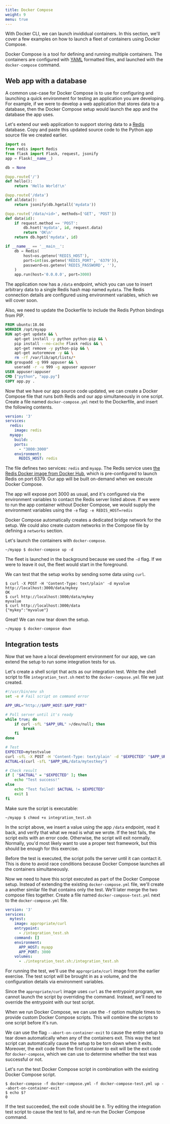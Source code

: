 ```yaml
---
title: Docker Compose
weight: 9
menu: true
---
```


With Docker CLI, we can launch invididual containers.
In this section, we'll cover a few examples on how to launch a fleet of containers using Docker Compose.

Docker Compose is a tool for defining and running multiple containers.
The containers are configured with [YAML](https://yaml.org/) formatted files,
and launched with the `docker-compose` command.

## Web app with a database

A common use-case for Docker Compose is to use for configuring and launching a quick environment for testing an application you are developing.
For example, if we were to develop a web application that stores data to a database,
then the Docker Compose setup would launch the app and the database the app uses.

Let's extend our web application to support storing data to a [Redis](https://redis.io/) database.
Copy and paste this updated source code to the Python app source file we created earlier.

```python
import os
from redis import Redis
from flask import Flask, request, jsonify
app = Flask(__name__)

db = None

@app.route('/')
def hello():
    return 'Hello World!\n'

@app.route('/data')
def alldata():
    return jsonify(db.hgetall('mydata'))

@app.route('/data/<id>', methods=['GET', 'POST'])
def data(id):
    if request.method == 'POST':
        db.hset('mydata', id, request.data)
        return 'OK\n'
    return db.hget('mydata', id)

if __name__ == '__main__':
    db = Redis(
        host=os.getenv('REDIS_HOST'),
        port=int(os.getenv('REDIS_PORT', '6379')),
        password=os.getenv('REDIS_PASSWORD', ''),
    )
    app.run(host='0.0.0.0', port=3000)
```

The application now has a `/data` endpoint,
which you can use to insert arbitrary data to a single Redis hash map named `mydata`.
The Redis connection details are configured using environment variables, which we will cover soon.

Also, we need to update the Dockerfile to include the Redis Python bindings from PIP.

```Dockerfile
FROM ubuntu:18.04
WORKDIR /opt/myapp
RUN apt-get update && \
    apt-get install -y python python-pip && \
    pip install --no-cache Flask redis && \
    apt-get remove -y python-pip && \
    apt-get autoremove -y && \
    rm -rf /var/lib/apt/lists/*
RUN groupadd -g 999 appuser && \
    useradd -r -u 999 -g appuser appuser
USER appuser:appuser
CMD ["python", "app.py"]
COPY app.py .
```

Now that we have our app source code updated,
we can create a Docker Compose file that runs both Redis and our app simultaneously in one script.
Create a file named `docker-compose.yml` next to the Dockerfile, and insert the following contents.

```yaml
version: '3'
services:
  redis:
    image: redis
  myapp:
    build: .
    ports:
      - "3000:3000"
    environment:
      REDIS_HOST: redis
```

The file defines two services: `redis` and `myapp`.
The Redis service uses [the Redis Docker image from Docker Hub](https://hub.docker.com/_/redis),
which is pre-configured to launch Redis on port 6379.
Our app will be built on-demand when we execute Docker Compose.

The app will expose port 3000 as usual, and it's configured via the environment variables to contact the Redis server listed above.
If we were to run the app container without Docker Compose,
we would supply the environment variables using the `-e` flag: `-e REDIS_HOST=redis`

Docker Compose automatically creates a dedicated bridge network for the setup.
We could also create custom networks in the Compose file by defining a `networks` section.

Let's launch the containers with `docker-compose`.

    ~/myapp $ docker-compose up -d

The fleet is launched in the background because we used the `-d` flag.
If we were to leave it out, the fleet would start in the foreground.

We can test that the setup works by sending some data using `curl`.

    $ curl -X POST -H 'Content-Type: text/plain' -d myvalue http://localhost:3000/data/mykey
    OK
    $ curl http://localhost:3000/data/mykey
    myvalue
    $ curl http://localhost:3000/data
    {"mykey":"myvalue"}

Great! We can now tear down the setup.

    ~/myapp $ docker-compose down

## Integration tests

Now that we have a local development environment for our app,
we can extend the setup to run some integration tests for us.

Let's create a shell script that acts as our integration test.
Write the shell script to file `integration_test.sh` next to the `docker-compose.yml` file we just created.

```bash
#!/usr/bin/env sh
set -e # Fail script on command error

APP_URL="http://$APP_HOST:$APP_PORT"

# Poll server until it's ready
while true; do
    if curl -sfL "$APP_URL" >/dev/null; then
        break
    fi
done

# Test
EXPECTED=mytestvalue
curl -sfL -X POST -H 'Content-Type: text/plain' -d "$EXPECTED" "$APP_URL/data/mytestkey"
ACTUAL=$(curl -sfL "$APP_URL/data/mytestkey")

# Check result
if [ "$ACTUAL" = "$EXPECTED" ]; then
    echo "Test success!"
else
    echo "Test failed! $ACTUAL != $EXPECTED"
    exit 1
fi
```

Make sure the script is executable:

    ~/myapp $ chmod +x integration_test.sh

In the script above, we insert a value using the app `/data` endpoint, read it back, and verify that what we read is what we wrote.
If the test fails, the script exits with an error code. Otherwise, the script will exit normally.
Normally, you'd most likely want to use a proper test framework, but this should be enough for this exercise.

Before the test is executed, the script polls the server until it can contact it.
This is done to avoid race conditions because Docker Compose launches all the containers simultaneously.

Now we need to have this script executed as part of the Docker Compose setup.
Instead of extending the existing `docker-compose.yml` file,
we'll create a another similar file that contains only the test.
We'll later merge the two compose files together.
Create a file named `docker-compose-test.yml` next to the `docker-compose.yml` file.

```yaml
version: '3'
services:
  mytest:
    image: appropriate/curl
    entrypoint:
      - /integration_test.sh
    command: []
    environment:
      APP_HOST: myapp
      APP_PORT: 3000
    volumes:
      - ./integration_test.sh:/integration_test.sh
```

For running the test, we'll use the `appropriate/curl` image from the earlier exercise.
The test script will be brought in as a volume, and the configuration details via environment variables.

Since the `appropriate/curl` image uses `curl` as the entrypoint program,
we cannot launch the script by overriding the command.
Instead, we'll need to override the entrypoint with our test script.

When we run Docker Compose, we can use the `-f` option multiple times to provide custom Docker Compose scripts.
This will combine the scripts to one script before it's run.

We can use the flag `--abort-on-container-exit` to cause the entire setup to tear down automatically when any of the containers exit.
This way the test script can automatically cause the setup to be torn down when it exits.
Moreover, the exit code from the first container to exit will be the exit code for `docker-compose`,
which we can use to determine whether the test was successful or not.

Let's run the test Docker Compose script in combination with the existing Docker Compose script.

    $ docker-compose -f docker-compose.yml -f docker-compose-test.yml up --abort-on-container-exit
    $ echo $?
    0

If the test succeeded, the exit code should be `0`.
Try editing the integration test script to cause the test to fail, and re-run the Docker Compose command.
